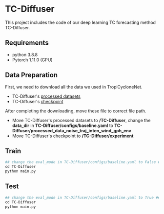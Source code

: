 # TC-Diffuser
This project includes the code of our deep learning TC forecasting method TC-Diffuser.

## Requirements 
* python 3.8.8
* Pytorch 1.11.0 (GPU)

## Data Preparation
First, we need to download all the data we used in TropiCycloneNet.
* TC-Diffuser's [processed datasets](https://pan.baidu.com/s/1b-6QAht46iqJTlo0-VAozA?pwd=TCDI)
* TC-Diffuser's [checkpoint](https://pan.baidu.com/s/1D7YZCfRRlxYF8SWesyv0Kw?pwd=TCDI)

After completing the downloading, move these file to correct file path.
* Move TC-Diffuser's processed datasets to **/TC-Diffuser**, change the **data_dir** in **TC-Diffuser/configs/baseline.yaml** to **TC-Diffuser/processed_data_noise_traj_inten_wind_gph_env**
* Move TC-Diffuser's checkpoint to **/TC-Diffuser/experiment**

## Train
```python
## change the eval_mode in TC-Diffuser/configs/baseline.yaml to False ##
cd TC-Diffuser
python main.py
```

## Test
```python
## change the eval_mode in TC-Diffuser/configs/baseline.yaml to True ##
cd TC-Diffuser
python main.py
```
